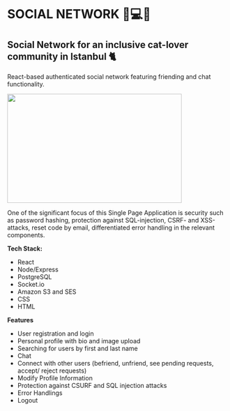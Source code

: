 # SOCIAL NETWORK 📱💻📨

## Social Network for an inclusive cat-lover community in Istanbul 🐈

React-based authenticated social network featuring friending and chat functionality.

<img src="https://media.giphy.com/media/dI77afOzWPNBQPjaxH/giphy.gif" width="400" height="250" />

One of the significant focus of this Single Page Application is security such as password hashing, protection against SQL-injection, CSRF- and XSS-attacks, reset code by email, differentiated error handling in the relevant components.

**Tech Stack:**

-   React
-   Node/Express
-   PostgreSQL
-   Socket.io
-   Amazon S3 and SES
-   CSS
-   HTML

**Features**

-   User registration and login
-   Personal profile with bio and image upload
-   Searching for users by first and last name
-   Chat
-   Connect with other users (befriend, unfriend, see pending requests, accept/ reject requests)
-   Modify Profile Information
-   Protection against CSURF and SQL injection
    attacks
-   Error Handlings
-   Logout
